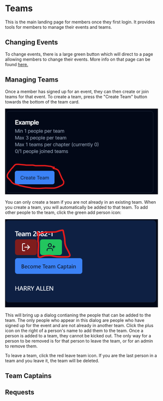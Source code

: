 # Teams

This is the main landing page for members once they first login. It provides tools for members to manage their events and teams.

## Changing Events

To change events, there is a large green button which will direct to a page allowing members to change their events. More info on that page can be found [here.](./signup.md)

## Managing Teams

Once a member has signed up for an event, they can then create or join teams for that event. To create a team, press the "Create Team" button towards the bottom of the team card.

![creating a team](./create%20team.png)

You can only create a team if you are not already in an existing team.
When you create a team, you will automatically be added to that team. To add other people to the team, click the green add person icon:

![adding a person to a team](./add%20people%20to%20team.png)

This will bring up a dialog contianing the people that can be added to the team. The only people who appear in this dialog are people who have signed up for the event and are not already in another team. Click the plus icon on the right of a person's name to add them to the team. Once a person is added to a team, they cannot be kicked out. The only way for a person to be removed is for that person to leave the team, or for an admin to remove them.

To leave a team, click the red leave team icon. If you are the last person in a team and you leave it, the team will be deleted.

## Team Captains

## Requests
